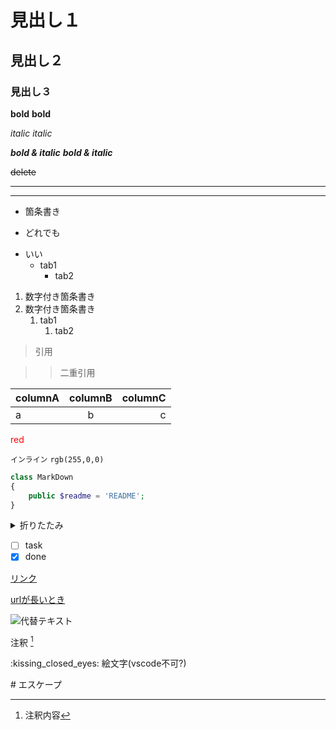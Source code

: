 # 見出し１
## 見出し２
### 見出し３

**bold**  __bold__

*italic*  _italic_

***bold & italic***  ___bold & italic___

~~delete~~

<!-- 線 -->
***
---

* 箇条書き
- どれでも
+ いい
    * tab1
      * tab2

1. 数字付き箇条書き
2. 数字付き箇条書き
   1. tab1
      1. tab2

> 引用

>> 二重引用

<!-- コロンで揃え指定 -->
| columnA | columnB | columnC |
| ------- | :-----: | ------: |
| a       |    b    |       c |

<font color='red'>red</font>

`インライン`
`rgb(255,0,0)`

<!-- ~~~php も可 -->
```PHP
class MarkDown
{
    public $readme = 'README';
}
```

<details><summary>折りたたみ</summary>内容はこちら</details>

- [ ] task
- [x] done

[リンク](https://qiita.com/Qiita/items/c686397e4a0f4f11683d)

[urlが長いとき][]

![代替テキスト](画像url)

注釈 [^1]

[^1]: 注釈内容

\:kissing_closed_eyes: 絵文字(vscode不可?)

\# エスケープ

[urlが長いとき]: https://qiita.com/h1na/items/d305d49b5a27e92d132a
